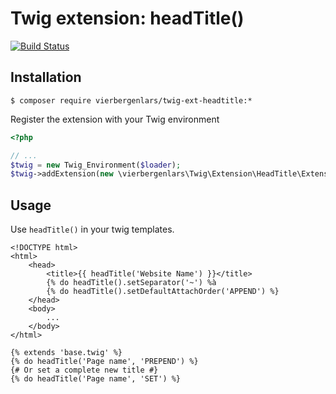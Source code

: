 # Twig extension: headTitle()

[![Build Status](https://travis-ci.org/vierbergenlars/twig-ext-headtitle.png?branch=master)](https://travis-ci.org/vierbergenlars/twig-ext-headtitle)

## Installation

`$ composer require vierbergenlars/twig-ext-headtitle:*`

Register the extension with your Twig environment
```php
<?php

// ...
$twig = new Twig_Environment($loader);
$twig->addExtension(new \vierbergenlars\Twig\Extension\HeadTitle\Extension);
```

## Usage

Use `headTitle()` in your twig templates.

```
<!DOCTYPE html>
<html>
    <head>
        <title>{{ headTitle('Website Name') }}</title>
        {% do headTitle().setSeparator('~') %à
        {% do headTitle().setDefaultAttachOrder('APPEND') %}
    </head>
    <body>
        ...
    </body>
</html>
```

```
{% extends 'base.twig' %}
{% do headTitle('Page name', 'PREPEND') %}
{# Or set a complete new title #}
{% do headTitle('Page name', 'SET') %}
```
